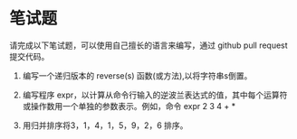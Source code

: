 # 笔试题  

请完成以下笔试题，可以使用自己擅长的语言来编写，通过 github pull request 提交代码。

1. 编写一个递归版本的 reverse(s) 函数(或方法),以将字符串s倒置。
 <script>

function reverse(arr,len,a){
    if(len>=1){ 
       
       let temp = arr.shift();   
       a[len-1] = temp;
       len=len-1;
       reverse(arr,len,a);
    }
    return a;
}
function handleRes(s){
    let arr = s.split('');
    let len = arr.length;
    let a = [];
    let answer = reverse(arr,len,a).join('');
    console.log('1、'+answer);
    return answer;
}
    </script>
2. 编写程序 expr，以计算从命令行输入的逆波兰表达式的值，其中每个运算符或操作数用一个单独的参数表示。例如，命令
expr 2 3 4 + *

3. 用归并排序将3，1，4，1，5，9，2，6 排序。
   <script>
       var mergeSort = function (arr) {
    return mergeSortRec(arr);
}
var mergeSortRec=function (arr) {
    var length=arr.length;
    if(length===1){
        return arr;
    }
    var mid=Math.floor(length/2);
    var left=arr.slice(0,mid);
    var right=arr.slice(mid,length);
    return merge(mergeSortRec(left),mergeSortRec(right));
}
var merge=function (left,right) {
    var result=[];
    var il=0;
    var ir=0;
    while(il<left.length&&ir<right.length){
        if(left[il]<right[ir]){
            result.push(left[il++]);
        }else{
            result.push(right[ir++]);
        }
    }
    while(il<left.length){
        result.push(left[il++]);
    }
    while ((ir<right.length)){
        result.push(right[ir++]);
    }
    return result;
}
var arr = [3,1,4,1,5,9,2,6];
console.log(arr.toString());
console.log(mergeSort(arr).toString());
4. 对下面的 json 字符串 serial 相同的进行去重。

```javascript
  [{
    "name": "张三",
    "serial": "0001"
  }, {
    "name": "李四",
    "serial": "0002"
  }, {
    "name": "王五",
    "serial": "0003"
  }, {
    "name": "王五2",
    "serial": "0003"
  }, {
    "name": "赵四",
    "serial": "0004"
  }, {
    "name": "小明",
    "serial": "005"
  }, {
    "name": "小张",
    "serial": "006"
  }, {
    "name": "小李",
    "serial": "006"
  }, {
    "name": "小李2",
    "serial": "006"
  }, {
    "name": "赵四2",
    "serial": "0004"
  }];
```
 function sortNumber(a,b)
				{
				return a.distance - b.distance
				}
			data.sort(sortNumber);
			for(var i=0; i < data.length; i++) {
			    for(var j=i+1; j < data.length; j++) {
			        if(data[i].id == data[j].id) {
			            data.splice(j,1);
			        }
			    }
			}
			console.log(data);
5. 把下面给出的扁平化json数据用递归的方式改写成组织树的形式

```javascript
  [
    {
      "id": "1",
      "name": "中国",
      "code": "110",
      "parent": ""
    },
    {
      "id": "2",
      "name": "北京市",
      "code": "110000",
      "parent": "110"
    },
    {
      "id": "3",
      "name": "河北省",
      "code": "130000",
      "parent": "110"
    },
    {
      "id": "4",
      "name": "四川省",
      "code": "510000",
      "parent": "110"
    },
    {
      "id": "5",
      "name": "石家庄市",
      "code": "130001",
      "parent": "130000"
    },
    {
      "id": "6",
      "name": "唐山市",
      "code": "130002",
      "parent": "130000"
    },
    {
      "id": "7",
      "name": "邢台市",
      "code": "130003",
      "parent": "130000"
    },
    {
      "id": "8",
      "name": "成都市",
      "code": "510001",
      "parent": "510000"
    },
    {
      "id": "9",
      "name": "简阳市",
      "code": "510002",
      "parent": "510000"
    },
    {
      "id": "10",
      "name": "武侯区",
      "code": "51000101",
      "parent": "510001"
    },
    {
      "id": "11",
      "name": "金牛区",
      "code": "51000102",
      "parent": "510001"
    }
  ];
```
function Tree(s){
    let ind = 0 ; 
    if(s.length>1){
        for(let i=0;i<s.length;i++){
            let a = 0;  
            for(let j=i+1;j<s.length;j++){
                if(s[j].parent == s[i].code){
                    a++;  
                    ind++;
                }
            }
            if(a == 0&&s[i].parent!=''){ 
                for(let n in s){
                    s[n].children = s[n].children?s[n].children:[];
                    if(s[n].code == s[i].parent){
                        s[n].children.push(s[i]);
                    }
                }
                s.splice(i,1);
                i--; 
            }
        }
        if(ind != 0){ 
            Tree(s);
        }
    }
    return s;
}
function handleTree(s){ 
    s = Tree(s);
    console.log(s);
    return s;
}
console.log(s2)
